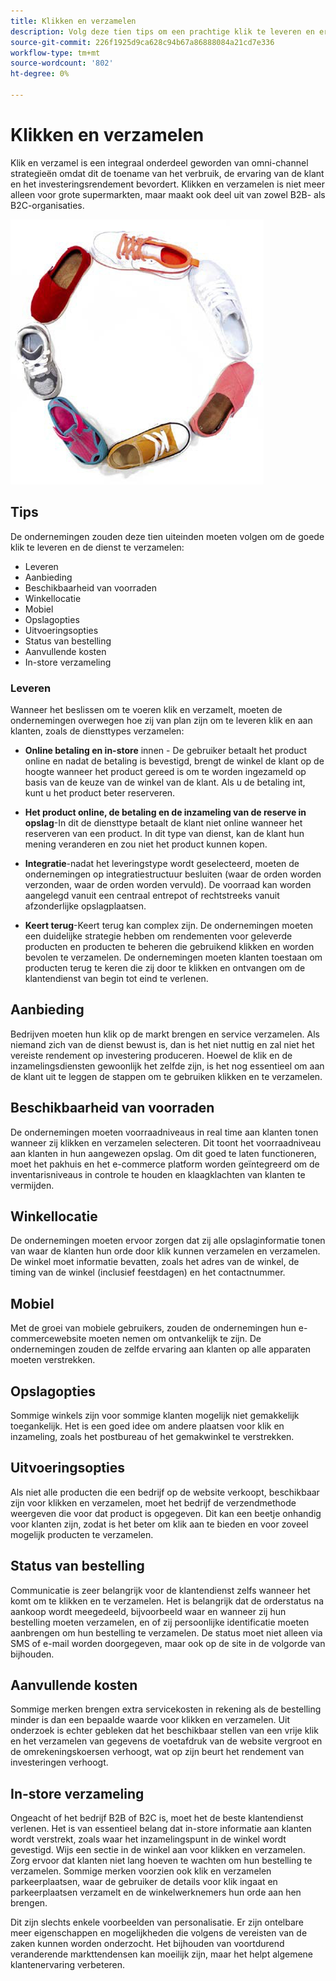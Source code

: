 ```yaml
---
title: Klikken en verzamelen
description: Volg deze tien tips om een prachtige klik te leveren en ervaringen voor uw klanten te verzamelen.
source-git-commit: 226f1925d9ca628c94b67a86888084a21cd7e336
workflow-type: tm+mt
source-wordcount: '802'
ht-degree: 0%

---
```



# Klikken en verzamelen

Klik en verzamel is een integraal onderdeel geworden van omni-channel strategieën omdat dit de toename van het verbruik, de ervaring van de klant en het investeringsrendement bevordert. Klikken en verzamelen is niet meer alleen voor grote supermarkten, maar maakt ook deel uit van zowel B2B- als B2C-organisaties.

![Afbeeldingen in een cirkel](../../assets/playbooks/shoes.png)

## Tips

De ondernemingen zouden deze tien uiteinden moeten volgen om de goede klik te leveren en de dienst te verzamelen:

- Leveren
- Aanbieding
- Beschikbaarheid van voorraden
- Winkellocatie
- Mobiel
- Opslagopties
- Uitvoeringsopties
- Status van bestelling
- Aanvullende kosten
- In-store verzameling

### Leveren

Wanneer het beslissen om te voeren klik en verzamelt, moeten de ondernemingen overwegen hoe zij van plan zijn om te leveren klik en aan klanten, zoals de diensttypes verzamelen:

- **Online betaling en in-store** innen - De gebruiker betaalt het product online en nadat de betaling is bevestigd, brengt de winkel de klant op de hoogte wanneer het product gereed is om te worden ingezameld op basis van de keuze van de winkel van de klant. Als u de betaling int, kunt u het product beter reserveren.

- **Het product online, de betaling en de inzameling van de reserve in opslag**-In dit de diensttype betaalt de klant niet online wanneer het reserveren van een product. In dit type van dienst, kan de klant hun mening veranderen en zou niet het product kunnen kopen.

- **Integratie**-nadat het leveringstype wordt geselecteerd, moeten de ondernemingen op integratiestructuur besluiten (waar de orden worden verzonden, waar de orden worden vervuld). De voorraad kan worden aangelegd vanuit een centraal entrepot of rechtstreeks vanuit afzonderlijke opslagplaatsen.

- **Keert terug**-Keert terug kan complex zijn. De ondernemingen moeten een duidelijke strategie hebben om rendementen voor geleverde producten en producten te beheren die gebruikend klikken en worden bevolen te verzamelen. De ondernemingen moeten klanten toestaan om producten terug te keren die zij door te klikken en ontvangen om de klantendienst van begin tot eind te verlenen.

## Aanbieding

Bedrijven moeten hun klik op de markt brengen en service verzamelen. Als niemand zich van de dienst bewust is, dan is het niet nuttig en zal niet het vereiste rendement op investering produceren. Hoewel de klik en de inzamelingsdiensten gewoonlijk het zelfde zijn, is het nog essentieel om aan de klant uit te leggen de stappen om te gebruiken klikken en te verzamelen.

## Beschikbaarheid van voorraden

De ondernemingen moeten voorraadniveaus in real time aan klanten tonen wanneer zij klikken en verzamelen selecteren. Dit toont het voorraadniveau aan klanten in hun aangewezen opslag. Om dit goed te laten functioneren, moet het pakhuis en het e-commerce platform worden geïntegreerd om de inventarisniveaus in controle te houden en klaagklachten van klanten te vermijden.

## Winkellocatie

De ondernemingen moeten ervoor zorgen dat zij alle opslaginformatie tonen van waar de klanten hun orde door klik kunnen verzamelen en verzamelen. De winkel moet informatie bevatten, zoals het adres van de winkel, de timing van de winkel (inclusief feestdagen) en het contactnummer.

## Mobiel

Met de groei van mobiele gebruikers, zouden de ondernemingen hun e-commercewebsite moeten nemen om ontvankelijk te zijn. De ondernemingen zouden de zelfde ervaring aan klanten op alle apparaten moeten verstrekken.

## Opslagopties

Sommige winkels zijn voor sommige klanten mogelijk niet gemakkelijk toegankelijk. Het is een goed idee om andere plaatsen voor klik en inzameling, zoals het postbureau of het gemakwinkel te verstrekken.

## Uitvoeringsopties

Als niet alle producten die een bedrijf op de website verkoopt, beschikbaar zijn voor klikken en verzamelen, moet het bedrijf de verzendmethode weergeven die voor dat product is opgegeven. Dit kan een beetje onhandig voor klanten zijn, zodat is het beter om klik aan te bieden en voor zoveel mogelijk producten te verzamelen.

## Status van bestelling

Communicatie is zeer belangrijk voor de klantendienst zelfs wanneer het komt om te klikken en te verzamelen. Het is belangrijk dat de orderstatus na aankoop wordt meegedeeld, bijvoorbeeld waar en wanneer zij hun bestelling moeten verzamelen, en of zij persoonlijke identificatie moeten aanbrengen om hun bestelling te verzamelen. De status moet niet alleen via SMS of e-mail worden doorgegeven, maar ook op de site in de volgorde van bijhouden.

## Aanvullende kosten

Sommige merken brengen extra servicekosten in rekening als de bestelling minder is dan een bepaalde waarde voor klikken en verzamelen. Uit onderzoek is echter gebleken dat het beschikbaar stellen van een vrije klik en het verzamelen van gegevens de voetafdruk van de website vergroot en de omrekeningskoersen verhoogt, wat op zijn beurt het rendement van investeringen verhoogt.

## In-store verzameling

Ongeacht of het bedrijf B2B of B2C is, moet het de beste klantendienst verlenen. Het is van essentieel belang dat in-store informatie aan klanten wordt verstrekt, zoals waar het inzamelingspunt in de winkel wordt gevestigd. Wijs een sectie in de winkel aan voor klikken en verzamelen. Zorg ervoor dat klanten niet lang hoeven te wachten om hun bestelling te verzamelen. Sommige merken voorzien ook klik en verzamelen parkeerplaatsen, waar de gebruiker de details voor klik ingaat en parkeerplaatsen verzamelt en de winkelwerknemers hun orde aan hen brengen.

Dit zijn slechts enkele voorbeelden van personalisatie. Er zijn ontelbare meer eigenschappen en mogelijkheden die volgens de vereisten van de zaken kunnen worden onderzocht. Het bijhouden van voortdurend veranderende markttendensen kan moeilijk zijn, maar het helpt algemene klantenervaring verbeteren.
